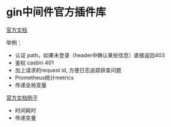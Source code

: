 # gin中间件官方插件库
[官方文档](https://github.com/gin-contrib)

举例：
- 认证 path，如果未登录（header中确认某些信息）直接返回403
- 鉴权 casbin 401
- 加上请求的request id, 方便日志追踪排查问题
- Prometheus统计metrics
- 传递全局变量

[官方文档例子](https://gin-gonic.com/zh-cn/docs/examples/custom-middleware/)
- 时间耗时
- 传递变量